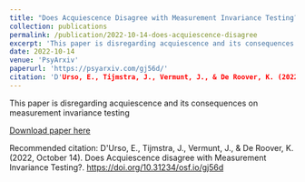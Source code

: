 ```yaml
---
title: "Does Acquiescence Disagree with Measurement Invariance Testing?"
collection: publications
permalink: /publication/2022-10-14-does-acquiescence-disagree
excerpt: 'This paper is disregarding acquiescence and its consequences on measurement invariance testing' 
date: 2022-10-14
venue: 'PsyArxiv'
paperurl: 'https://psyarxiv.com/gj56d/'
citation: 'D'Urso, E., Tijmstra, J., Vermunt, J., & De Roover, K. (2022, October 14). Does Acquiescence disagree with Measurement Invariance Testing?. https://doi.org/10.31234/osf.io/gj56d'
---
```

This paper is disregarding acquiescence and its consequences on measurement invariance testing

[Download paper here](https://psyarxiv.com/gj56d/)

Recommended citation: D'Urso, E., Tijmstra, J., Vermunt, J., & De Roover, K. (2022, October 14). Does Acquiescence disagree with Measurement Invariance Testing?. https://doi.org/10.31234/osf.io/gj56d

